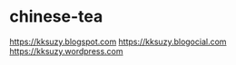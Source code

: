 # chinese-tea

https://kksuzy.blogspot.com
https://kksuzy.blogocial.com
https://kksuzy.wordpress.com
